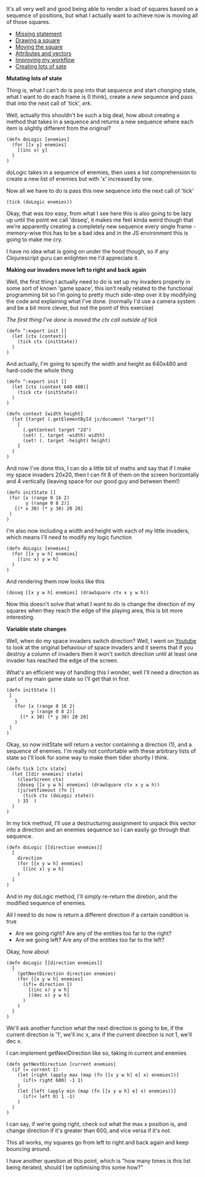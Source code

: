It's all very well and good being able to render a load of squares based on a sequence of positions, but what I actually want to achieve now is moving all of those squares.

- [Missing statement](/entries/learn-functional-programming-with-me---a-mission-statement.html)
- [Drawing a square](/entries/learn-functional-programming-with-me---drawing-a-square.html)
- [Moving the square](/entries/learn-functional-programming-with-me---moving-the-square.html)
- [Attributes and vectors](/entries/learn-functional-programming-with-me---attributes-and-vectors.html)
- [Improving my workflow](/entries/learn-functional-programming-with-me---improving-my-workflow.html)
- [Creating lots of sate](/entries/learn-functional-programming-with-me---adding-lots-more-state.html)


**Mutating lots of state**

Thing is, what I can't do is pop into that sequence and start *changing* state, what I want to do each frame is (I think), create a *new* sequence and pass that into the next call of 'tick', *erk*.

Well, actually this shouldn't be such a big deal, how about creating a method that takes in a sequence and returns a new sequence where each item is slightly different from the original?

    (defn doLogic [enemies]
      (for [[x y] enemies]
        [(inc x) y]
      )
    )

doLogic takes in a sequence of enemies, then uses a list comprehension to create a new list of enemies but with 'x' increased by one.

Now all we have to do is pass this new sequence into the next call of 'tick'

    (tick (doLogic enemies))

Okay, that was *too* easy, from what I see here this is also going to be lazy up until the point we call 'doseq', it makes me feel kinda weird though that we're apparently creating a completely new sequence every single frame - memory-wise this has to be a bad idea and in the JS environment this is going to make me cry.

I have no idea what is going on under the hood though, so if any Clojurescript guru can enlighten me I'd appreciate it.

**Making our invaders move left to right and back again**

Well, the first thing I actually need to do is set up my invaders properly in some sort of known 'game space', this isn't really related to the functional programming bit so I'm going to pretty much side-step over it by modifying the code and explaining what I've done. (normally I'd use a camera system and be a bit more clever, but not the point of this exercise)

*The first thing I've done is moved the ctx call outside of tick*

    (defn ^:export init []
      (let [ctx (context)] 
        (tick ctx (initState)) 
      )
    )

And actually, I'm going to specify the width and height as 640x480 and hard-code the whole thing

    (defn ^:export init []
      (let [ctx (context 640 480)] 
        (tick ctx (initState)) 
      )
    )
    
    (defn context [width height]
      (let [target (.getElementById js/document "target")]
        [
          (.getContext target "2d") 
          (set! (. target -width) width)
          (set! (. target -height) height)
        ]
      )
    )

And now I've done this, I can do a little bit of maths and say that if I make my space invaders 20x20, then I can fit 8 of them on the screen horizontally and 4 vertically (leaving space for our good guy and between them!)

    (defn initState []
     (for [x (range 0 16 2)
           y (range 0 8 2)]
       [(* x 30) (* y 30) 20 20]
     )
    )

I'm also now including a width and height with each of my little invaders, which means I'll need to modify my logic function

    (defn doLogic [enemies]
      (for [[x y w h] enemies]
        [(inc x) y w h]
      )
    )


And rendering them now looks like this

    (doseq [[x y w h] enemies] (drawSquare ctx x y w h))

Now this doesn't solve that what I want to do is change the direction of my squares when they reach the edge of the playing area, this is bit more interesting.

**Variable state changes**

Well, when do my space invaders switch direction? Well, I went on [Youtube](http://www.youtube.com/watch?v=437Ld_rKM2s) to look at the original behaviour of space invaders and it seems that if you destroy a column of invaders then it won't switch direction until at least one invader has reached the edge of the screen.

What's an efficient way of handling this I wonder, well I'll need a direction as part of my main game state so I'll get that in first

    (defn initState []
     [
       1
       (for [x (range 0 16 2)
             y (range 0 8 2)]
         [(* x 30) (* y 30) 20 20]
       )
     ]
    )

Okay, so now initState will return a vector containing a direction (1), and a sequence of enemies. I'm really not confortable with these arbitrary lists of state so I'll look for some way to make them tidier shortly I think.

    (defn tick [ctx state]
      (let [[dir enemies] state]
        (clearScreen ctx) 
        (doseq [[x y w h] enemies] (drawSquare ctx x y w h))
        (js/setTimeout (fn []
          (tick ctx (doLogic state))
        ) 33  )
      )
    )

In my tick method, I'll use a destructuring assignment to unpack this vector into a direction and an enemies sequence so I can easily go through that sequence.

    (defn doLogic [[direction enemies]]
      [
        direction
        (for [[x y w h] enemies]
          [(inc x) y w h]
        )
      ]
    )

And in my doLogic method, I'll simply re-return the diretion, and the modified sequence of enemies.

All I need to do now is return a different direction if a certain condition is true

- Are we going right? Are any of the entities too far to the right?
- Are we going left? Are any of the entities too far to the left?

Okay, how about

    (defn doLogic [[direction enemies]]
      [
        (getNextDirection direction enemies)
        (for [[x y w h] enemies]
          (if(= direction 1)
            [(inc x) y w h]
            [(dec x) y w h]
          )
        )
      ]
    )
    
We'll ask another function what the next direction is going to be, if the current direction is '1', we'll inc x, anx if the current direction is not 1, we'll dec x.

I can implement getNextDirection like so, taking in current and enemies

    (defn getNextDirection [current enemies]
      (if (= current 1)
        (let [right (apply max (map (fn [[x y w h] e] x) enemies))]
          (if(> right 600) -1 1)
        )
        (let [left (apply min (map (fn [[x y w h] e] x) enemies))]
          (if(< left 0) 1 -1)
        )
      )
    )


I can say, if we're going right, check out what the max x position is, and change direction if it's greater than 600, and vice versa if it's not.

This all works, my squares go from left to right and back again and keep bouncing around.

I have another question at this point, which is "how many times is this list being iterated, should I be optimising this some how?"

